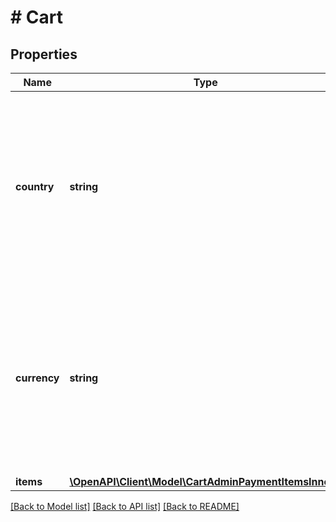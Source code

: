 # # Cart

## Properties

Name | Type | Description | Notes
------------ | ------------- | ------------- | -------------
**country** | **string** | Two-letter uppercase country code per [ISO 3166-1 alpha-2](https://en.wikipedia.org/wiki/ISO_3166-1_alpha-2). Check the documentation for detailed information about [countries supported by Xsolla](https://developers.xsolla.com/doc/shop-builder/references/supported-countries/). &lt;br&gt;Example: &#x60;country&#x3D;US&#x60; | [optional]
**currency** | **string** | The item price currency displayed in the cart. Three-letter code per [ISO 4217](https://en.wikipedia.org/wiki/ISO_4217). Check the documentation for detailed information about [currencies supported by Xsolla](https://developers.xsolla.com/doc/pay-station/references/supported-currencies/). | [optional]
**items** | [**\OpenAPI\Client\Model\CartAdminPaymentItemsInner[]**](CartAdminPaymentItemsInner.md) |  |

[[Back to Model list]](../../README.md#models) [[Back to API list]](../../README.md#endpoints) [[Back to README]](../../README.md)
